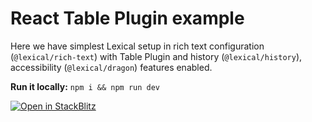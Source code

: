 # React Table Plugin example

Here we have simplest Lexical setup in rich text configuration (`@lexical/rich-text`) with Table Plugin and history (`@lexical/history`), accessibility (`@lexical/dragon`) features enabled.

**Run it locally:** `npm i && npm run dev`

[![Open in StackBlitz](https://developer.stackblitz.com/img/open_in_stackblitz.svg)](https://stackblitz.com/github/facebook/lexical/tree/main/examples/react-rich?file=src/main.tsx)
